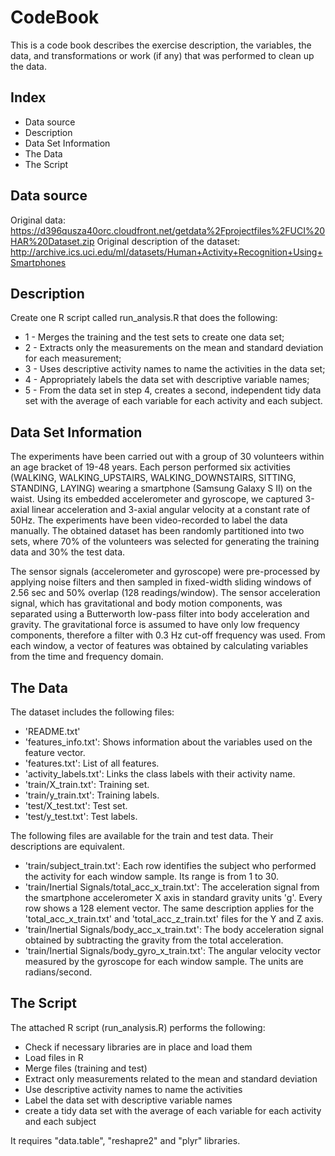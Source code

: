 # CodeBook

This is a code book describes the exercise description, the variables, the data, and transformations or work (if any) that was performed to clean up the data.


## Index
- Data source
- Description
- Data Set Information
- The Data
- The Script


## Data source

Original data: https://d396qusza40orc.cloudfront.net/getdata%2Fprojectfiles%2FUCI%20HAR%20Dataset.zip
Original description of the dataset: http://archive.ics.uci.edu/ml/datasets/Human+Activity+Recognition+Using+Smartphones


## Description

Create one R script called run_analysis.R that does the following:
* 1 - Merges the training and the test sets to create one data set;
* 2 - Extracts only the measurements on the mean and standard deviation for each measurement;
* 3 - Uses descriptive activity names to name the activities in the data set;
* 4 - Appropriately labels the data set with descriptive variable names;
* 5 - From the data set in step 4, creates a second, independent tidy data set with the average of each variable for each activity and each subject.


## Data Set Information

The experiments have been carried out with a group of 30 volunteers within an age bracket of 19-48 years.
Each person performed six activities (WALKING, WALKING_UPSTAIRS, WALKING_DOWNSTAIRS, SITTING, STANDING, LAYING) wearing a smartphone (Samsung Galaxy S II) on the waist.
Using its embedded accelerometer and gyroscope, we captured 3-axial linear acceleration and 3-axial angular velocity at a constant rate of 50Hz.
The experiments have been video-recorded to label the data manually.
The obtained dataset has been randomly partitioned into two sets, where 70% of the volunteers was selected for generating the training data and 30% the test data.

The sensor signals (accelerometer and gyroscope) were pre-processed by applying noise filters and then sampled in fixed-width sliding windows of 2.56 sec and 50% overlap (128 readings/window).
The sensor acceleration signal, which has gravitational and body motion components, was separated using a Butterworth low-pass filter into body acceleration and gravity.
The gravitational force is assumed to have only low frequency components, therefore a filter with 0.3 Hz cut-off frequency was used.
From each window, a vector of features was obtained by calculating variables from the time and frequency domain.


## The Data

The dataset includes the following files:
* 'README.txt'
* 'features_info.txt': Shows information about the variables used on the feature vector.
* 'features.txt': List of all features.
* 'activity_labels.txt': Links the class labels with their activity name.
* 'train/X_train.txt': Training set.
* 'train/y_train.txt': Training labels.
* 'test/X_test.txt': Test set.
* 'test/y_test.txt': Test labels.

The following files are available for the train and test data. Their descriptions are equivalent.
* 'train/subject_train.txt': Each row identifies the subject who performed the activity for each window sample. Its range is from 1 to 30.
* 'train/Inertial Signals/total_acc_x_train.txt': The acceleration signal from the smartphone accelerometer X axis in standard gravity units 'g'. Every row shows a 128 element vector. The same description applies for the 'total_acc_x_train.txt' and 'total_acc_z_train.txt' files for the Y and Z axis.
* 'train/Inertial Signals/body_acc_x_train.txt': The body acceleration signal obtained by subtracting the gravity from the total acceleration.
* 'train/Inertial Signals/body_gyro_x_train.txt': The angular velocity vector measured by the gyroscope for each window sample. The units are radians/second.


## The Script

The attached R script (run_analysis.R) performs the following:
* Check if necessary libraries are in place and load them
* Load files in R
* Merge files (training and test)
* Extract only measurements related to the mean and standard deviation
* Use descriptive activity names to name the activities
* Label the data set with descriptive variable names
* create a tidy data set with the average of each variable for each activity and each subject

It requires "data.table", "reshapre2" and "plyr" libraries.